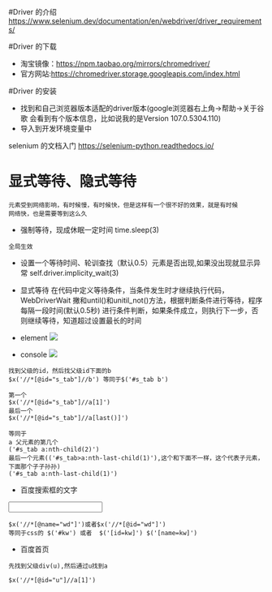 #Driver 的介绍
https://www.selenium.dev/documentation/en/webdriver/driver_requirements/

#Driver 的下载
- 淘宝镜像：https://npm.taobao.org/mirrors/chromedriver/
- 官方网站:https://chromedriver.storage.googleapis.com/index.html

#Driver 的安装
- 找到和自己浏览器版本适配的driver版本(google浏览器右上角->帮助->关于谷歌 会看到有个版本信息，比如说我的是Version 107.0.5304.110)
- 导入到开发环境变量中

selenium 的文档入门
https://selenium-python.readthedocs.io/



# 显式等待、隐式等待
```
元素受到网络影响，有时候慢，有时候快，但是这样有一个很不好的效果，就是有时候
网络快，也是需要等到这么久

```
- 强制等待，现成休眠一定时间
time.sleep(3)

```
全局生效

```
- 设置一个等待时间、轮训查找（默认0.5）元素是否出现,如果没出现就显示异常
self.driver.implicity_wait(3)

- 显式等待
在代码中定义等待条件，当条件发生时才继续执行代码，WebDriverWait
撇和until()和unitil_not()方法，根据判断条件进行等待，程序每隔一段时间(默认0.5秒)
进行条件判断，如果条件成立，则执行下一步，否则继续等待，知道超过设置最长的时间

- element
![](../../../../../Pictures/Snip20221127_9.png)

- console
![](../../../../../Pictures/Snip20221127_8.png)
```
找到父级的id，然后找父级id下面的b
$x('//*[@id="s_tab"]//b') 等同于$('#s_tab b')

第一个
$x('//*[@id="s_tab"]//a[1]')
最后一个
$x('//*[@id="s_tab"]//a[last()]')

等同于
a 父元素的第几个
('#s_tab a:nth-child(2)')
最后一个元素(('#s_tab>a:nth-last-child(1)'),这个和下面不一样，这个代表子元素，下面那个子子孙孙)
('#s_tab a:nth-last-child(1)')
```

- 百度搜索框的文字
<input type="text" class="s_ipt" name="wd" id="kw" maxlength="100" autocomplete="off">

```
$x('//*[@name="wd"]')或者$x('//*[@id="wd"]')
等同于css的 $('#kw') 或者  $('[id=kw]') $('[name=kw]')

```

- 百度首页
```
先找到父级div(u),然后通过u找到a

$x('//*[@id="u"]//a[1]')
```
